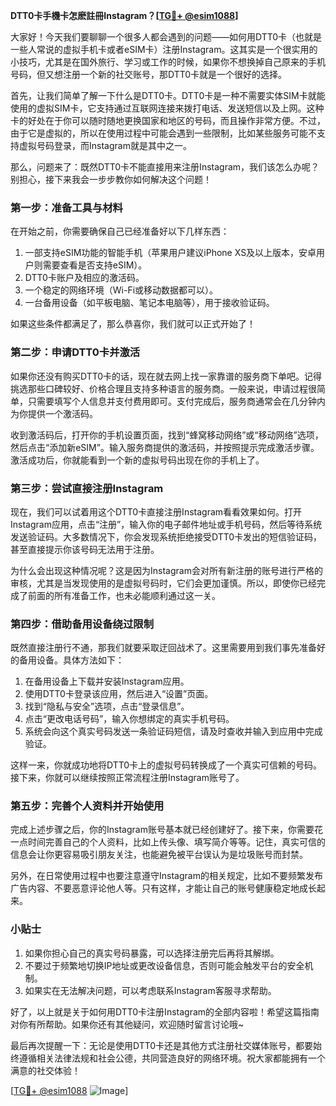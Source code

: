 **DTT0卡手機卡怎麽註冊Instagram？[[TG💪+ @esim1088](https://t.me/s/esim1088)]**

大家好！今天我们要聊聊一个很多人都会遇到的问题——如何用DTT0卡（也就是一些人常说的虚拟手机卡或者eSIM卡）注册Instagram。这其实是一个很实用的小技巧，尤其是在国外旅行、学习或工作的时候，如果你不想换掉自己原来的手机号码，但又想注册一个新的社交账号，那DTT0卡就是一个很好的选择。

首先，让我们简单了解一下什么是DTT0卡。DTT0卡是一种不需要实体SIM卡就能使用的虚拟SIM卡，它支持通过互联网连接来拨打电话、发送短信以及上网。这种卡的好处在于你可以随时随地更换国家和地区的号码，而且操作非常方便。不过，由于它是虚拟的，所以在使用过程中可能会遇到一些限制，比如某些服务可能不支持虚拟号码登录，而Instagram就是其中之一。

那么，问题来了：既然DTT0卡不能直接用来注册Instagram，我们该怎么办呢？别担心，接下来我会一步步教你如何解决这个问题！

### **第一步：准备工具与材料**
在开始之前，你需要确保自己已经准备好以下几样东西：
1. 一部支持eSIM功能的智能手机（苹果用户建议iPhone XS及以上版本，安卓用户则需要查看是否支持eSIM）。
2. DTT0卡账户及相应的激活码。
3. 一个稳定的网络环境（Wi-Fi或移动数据都可以）。
4. 一台备用设备（如平板电脑、笔记本电脑等），用于接收验证码。

如果这些条件都满足了，那么恭喜你，我们就可以正式开始了！

### **第二步：申请DTT0卡并激活**
如果你还没有购买DTT0卡的话，现在就去网上找一家靠谱的服务商下单吧。记得挑选那些口碑较好、价格合理且支持多种语言的服务商。一般来说，申请过程很简单，只需要填写个人信息并支付费用即可。支付完成后，服务商通常会在几分钟内为你提供一个激活码。

收到激活码后，打开你的手机设置页面，找到“蜂窝移动网络”或“移动网络”选项，然后点击“添加新eSIM”。输入服务商提供的激活码，并按照提示完成激活步骤。激活成功后，你就能看到一个新的虚拟号码出现在你的手机上了。

### **第三步：尝试直接注册Instagram**
现在，我们可以试着用这个DTT0卡直接注册Instagram看看效果如何。打开Instagram应用，点击“注册”，输入你的电子邮件地址或手机号码，然后等待系统发送验证码。大多数情况下，你会发现系统拒绝接受DTT0卡发出的短信验证码，甚至直接提示你该号码无法用于注册。

为什么会出现这种情况呢？这是因为Instagram会对所有新注册的账号进行严格的审核，尤其是当发现使用的是虚拟号码时，它们会更加谨慎。所以，即使你已经完成了前面的所有准备工作，也未必能顺利通过这一关。

### **第四步：借助备用设备绕过限制**
既然直接注册行不通，那我们就要采取迂回战术了。这里需要用到我们事先准备好的备用设备。具体方法如下：

1. 在备用设备上下载并安装Instagram应用。
2. 使用DTT0卡登录该应用，然后进入“设置”页面。
3. 找到“隐私与安全”选项，点击“登录信息”。
4. 点击“更改电话号码”，输入你想绑定的真实手机号码。
5. 系统会向这个真实号码发送一条验证码短信，请及时查收并输入到应用中完成验证。

这样一来，你就成功地将DTT0卡上的虚拟号码转换成了一个真实可信赖的号码。接下来，你就可以继续按照正常流程注册Instagram账号了。

### **第五步：完善个人资料并开始使用**
完成上述步骤之后，你的Instagram账号基本就已经创建好了。接下来，你需要花一点时间完善自己的个人资料，比如上传头像、填写简介等等。记住，真实可信的信息会让你更容易吸引朋友关注，也能避免被平台误认为是垃圾账号而封禁。

另外，在日常使用过程中也要注意遵守Instagram的相关规定，比如不要频繁发布广告内容、不要恶意评论他人等。只有这样，才能让自己的账号健康稳定地成长起来。

### **小贴士**
1. 如果你担心自己的真实号码暴露，可以选择注册完后再将其解绑。
2. 不要过于频繁地切换IP地址或更改设备信息，否则可能会触发平台的安全机制。
3. 如果实在无法解决问题，可以考虑联系Instagram客服寻求帮助。

好了，以上就是关于如何用DTT0卡注册Instagram的全部内容啦！希望这篇指南对你有所帮助。如果你还有其他疑问，欢迎随时留言讨论哦~

最后再次提醒一下：无论是使用DTT0卡还是其他方式注册社交媒体账号，都要始终遵循相关法律法规和社会公德，共同营造良好的网络环境。祝大家都能拥有一个满意的社交体验！

[[TG💪+ @esim1088](https://t.me/s/esim1088) ![Image](https://i.postimg.cc/4NQfJmqS/Snipaste-2025-05-13-00-14-12.png)]